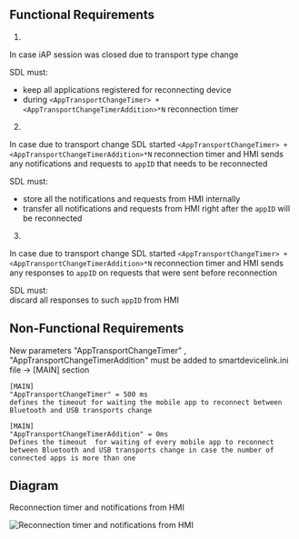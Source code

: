 ## Functional Requirements

1.
In case iAP session was closed due to transport type change

SDL must:  
- keep all applications registered for reconnecting device  
- during `<AppTransportChangeTimer> + <AppTransportChangeTimerAddition>*N` reconnection timer

2.
In case due to transport change SDL started `<AppTransportChangeTimer> + <AppTransportChangeTimerAddition>*N` reconnection timer
and HMI sends any notifications and requests to `appID` that needs to be reconnected  

SDL must:  
- store all the notifications and requests from HMI internally  
- transfer all notifications and requests from HMI right after the `appID` will be reconnected

3.
In case due to transport change SDL started `<AppTransportChangeTimer> + <AppTransportChangeTimerAddition>*N` reconnection timer
and HMI sends any responses to `appID` on requests that were sent before reconnection  

SDL must:  
discard all responses to such `appID` from HMI

## Non-Functional Requirements
New parameters "AppTransportChangeTimer" , "AppTransportChangeTimerAddition"   must be added to smartdevicelink.ini file -> [MAIN] section

```
[MAIN] 
"AppTransportChangeTimer" = 500 ms 
defines the timeout for waiting the mobile app to reconnect between Bluetooth and USB transports change

```

```
[MAIN] 
"AppTransportChangeTimerAddition" = 0ms
Defines the timeout  for waiting of every mobile app to reconnect between Bluetooth and USB transports change in case the number of connected apps is more than one
```

## Diagram
Reconnection timer and notifications from HMI 

![Reconnection timer and notifications from HMI](https://github.com/smartdevicelink/sdl_requirements/blob/feature/iap_over_bt/detailed_docs/accessories/iAP%20transport%20change%20reconnection.png)
